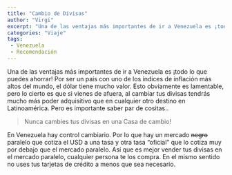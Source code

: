 ```yaml
---
title: "Cambio de Divisas"
author: "Virgi"
excerpt: "Una de las ventajas más importantes de ir a Venezuela es ¡todo lo que puedes ahorrar!"
categories: "Viaje"
tags: 
 - Venezuela
 - Recomendación
---
```


Una de las ventajas más importantes de ir a Venezuela es ¡todo lo que puedes ahorrar! Por ser un país con uno de los índices de inflación más altos del mundo, el dólar tiene mucho valor. Esto obviamente es lamentable, pero lo cierto es que si vienes de afuera, al cambiar tus divisas tendrás mucho más poder adquisitivo que en cualquier otro destino en Latinoamérica. Pero es importante saber par de cositas..

> Nunca cambies tus divisas en una Casa de cambio!

En Venezuela hay control cambiario. Por lo que hay un mercado ~~negro~~ paralelo que cotiza el USD a una tasa y otra tasa “oficial” que lo cotiza muy por debajo que el mercado paralelo. Así que es mejor vender tus divisas en el mercado paralelo, cualquier persona te los compra. En el mismo sentido no uses tus tarjetas de crédito a menos que sea necesario. 
